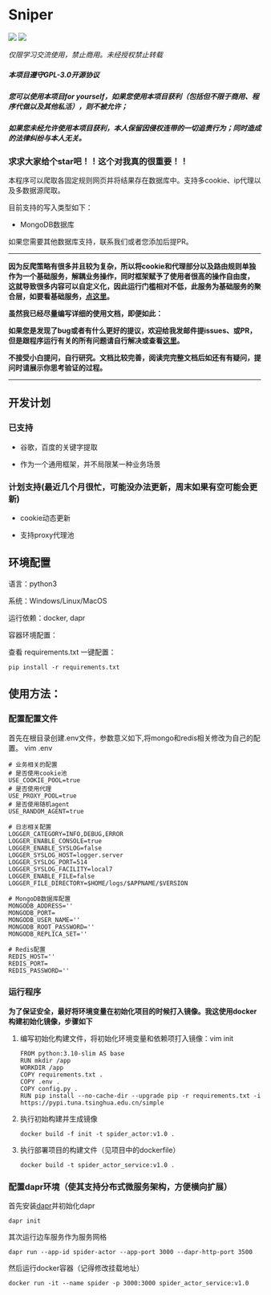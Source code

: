 # Sniper



[![](https://img.shields.io/badge/python-3-brightgreen.svg)](https://www.python.org/downloads/)
<img src="https://img.shields.io/badge/license-GPL--3.0-brightgreen">

*仅限学习交流使用，禁止商用。未经授权禁止转载*


##### 本项目遵守GPL-3.0开源协议

##### 您可以使用本项目for yourself，如果您使用本项目获利（包括但不限于商用、程序代做以及其他私活），则不被允许；

##### 如果您未经允许使用本项目获利，本人保留因侵权连带的一切追责行为；同时造成的法律纠纷与本人无关。



### 求求大家给个star吧！！这个对我真的很重要！！

本程序可以爬取各固定规则网页并将结果存在数据库中。支持多cookie、ip代理以及多数据源爬取。

目前支持的写入类型如下：
- MongoDB数据库

如果您需要其他数据库支持，联系我们或者您添加后提PR。

***

**因为反爬策略有很多并且较为复杂，所以将cookie和代理部分以及路由规则单独作为一个基础服务，解耦业务操作，同时框架赋予了使用者很高的操作自由度，**
**这就导致很多内容可以自定义化，因此运行门槛相对不低，此服务为基础服务的聚合层，如要看基础服务，[点这里](https://github.com/yancyuu/spider_actor.git)。**

**虽然我已经尽量编写详细的使用文档，即便如此：**

**如果您是发现了bug或者有什么更好的提议，欢迎给我发邮件提issues、或PR，但是跟程序运行有关的所有问题请自行解决或查看[这里](https://github.com/yancyuu/spider/issues)。**

**不接受小白提问，自行研究。文档比较完善，阅读完完整文档后如还有有疑问，提问时请展示你思考验证的过程。**

***

## 开发计划

### 已支持

- 谷歌，百度的关键字提取

- 作为一个通用框架，并不局限某一种业务场景

### 计划支持(最近几个月很忙，可能没办法更新，周末如果有空可能会更新)

- cookie动态更新

- 支持proxy代理池

## 环境配置
语言：python3

系统：Windows/Linux/MacOS

运行依赖：docker, dapr

容器环境配置：

查看 requirements.txt 一键配置：

    pip install -r requirements.txt

## 使用方法：


### 配置配置文件
首先在根目录创建.env文件，参数意义如下,将mongo和redis相关修改为自己的配置。
vim .env
     
    # 业务相关的配置
    # 是否使用cookie池
    USE_COOKIE_POOL=true
    # 是否使用代理
    USE_PROXY_POOL=true
    # 是否使用随机agent
    USE_RANDOM_AGENT=true
    
    # 日志相关配置
    LOGGER_CATEGORY=INFO,DEBUG,ERROR
    LOGGER_ENABLE_CONSOLE=true
    LOGGER_ENABLE_SYSLOG=false
    LOGGER_SYSLOG_HOST=logger.server
    LOGGER_SYSLOG_PORT=514
    LOGGER_SYSLOG_FACILITY=local7
    LOGGER_ENABLE_FILE=false
    LOGGER_FILE_DIRECTORY=$HOME/logs/$APPNAME/$VERSION
    
    # MongoDB数据库配置
    MONGODB_ADDRESS=''
    MONGODB_PORT=
    MONGODB_USER_NAME=''
    MONGODB_ROOT_PASSWORD=''
    MONGODB_REPLICA_SET=''
    
    # Redis配置
    REDIS_HOST=''
    REDIS_PORT=
    REDIS_PASSWORD=''
    


### 运行程序

**为了保证安全，最好将环境变量在初始化项目的时候打入镜像。我这使用docker构建初始化镜像，步骤如下**
1. 编写初始化构建文件，将初始化环境变量和依赖项打入镜像：vim init

       FROM python:3.10-slim AS base
       RUN mkdir /app
       WORKDIR /app
       COPY requirements.txt .
       COPY .env .
       COPY config.py .
       RUN pip install --no-cache-dir --upgrade pip -r requirements.txt -i https://pypi.tuna.tsinghua.edu.cn/simple

2. 执行初始构建并生成镜像
  
       docker build -f init -t spider_actor:v1.0 .
3. 执行部署项目的构建文件（见项目中的dockerfile）

       docker build -t spider_actor_service:v1.0 .

### 配置dapr环境（使其支持分布式微服务架构，方便横向扩展）
首先安装[dapr](https://dapr.io/)并初始化dapr

    dapr init

其次运行边车服务作为服务网格 

    dapr run --app-id spider-actor --app-port 3000 --dapr-http-port 3500

然后运行docker容器（记得修改挂载地址）

    docker run -it --name spider -p 3000:3000 spider_actor_service:v1.0 
